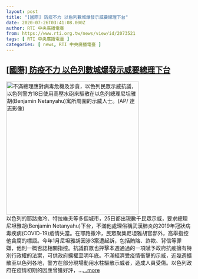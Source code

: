 ```yaml
---
layout: post
title: "[國際] 防疫不力 以色列數城爆發示威要總理下台"
date: 2020-07-26T03:41:08.000Z
author: RTI 中央廣播電臺
from: https://www.rti.org.tw/news/view/id/2073521
tags: [ RTI 中央廣播電臺 ]
categories: [ news, RTI 中央廣播電臺 ]
---
```

<!--1595734868000-->
[[國際] 防疫不力 以色列數城爆發示威要總理下台](https://www.rti.org.tw/news/view/id/2073521)
------

<div>
<img src="https://static.rti.org.tw/assets/thumbnails/2020/07/19/aec5a82bc4280725a2f4466675c2ee47.jpg" width="360" alt="不滿總理應對病毒危機及涉貪，以色列民眾示威抗議，以色列警方18日使用高壓水砲來驅散在以色列總理尼坦雅胡(Benjamin Netanyahu)寓所周圍的示威人士。(AP/ 達志影像)" title="不滿總理應對病毒危機及涉貪，以色列民眾示威抗議，以色列警方18日使用高壓水砲來驅散在以色列總理尼坦雅胡(Benjamin Netanyahu)寓所周圍的示威人士。(AP/ 達志影像)"><br>以色列的耶路撒冷、特拉維夫等多個城市，25日都出現數千民眾示威，要求總理尼坦雅胡(Benjamin Netanyahu)下台，不滿他處理俗稱武漢肺炎的2019年冠狀病毒疾病(COVID-19)疫情失當。在耶路撒冷，民眾聚集尼坦雅胡官邸外，高舉指控他貪腐的標語。今年1月尼坦雅胡因涉3案遭起訴，包括賄賂、詐欺、背信等罪嫌，他則一概否認相關指控。抗議群眾也抨擊本週通過的一項賦予政府抗疫擁有特別行政權的法案，可供政府擴權至明年底。不滿經濟受疫情衝擊的示威，近幾週擴散至以色列各地，警方在部分現場動用水柱驅散示威者，造成人員受傷。以色列政府在疫情初期的因應曾獲好評，...<a target="_blank" href="https://www.rti.org.tw/news/view/id/2073521">...more</a>
</div>
